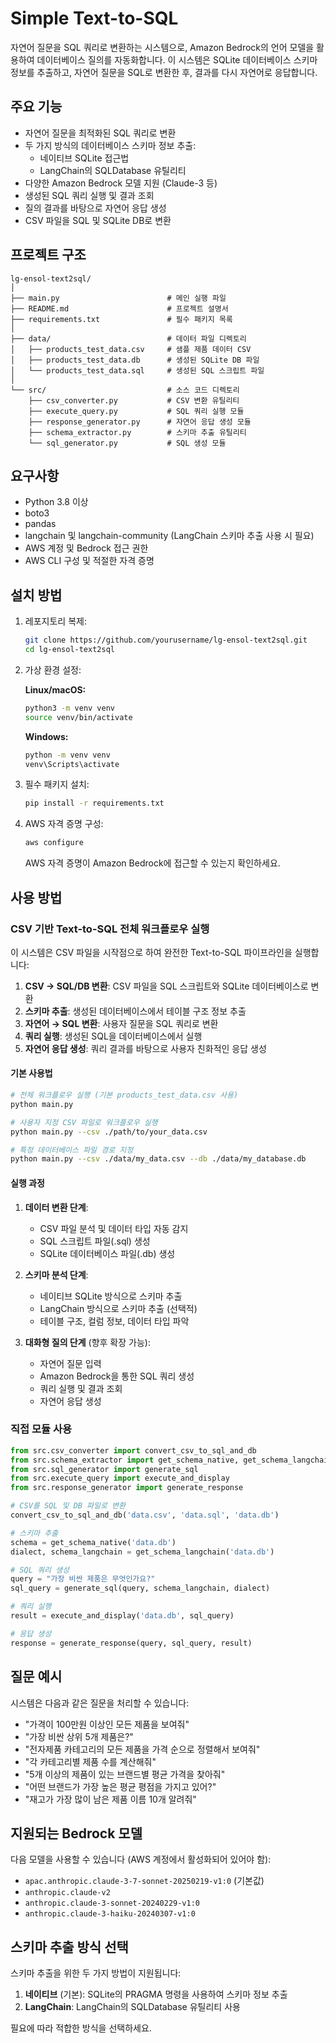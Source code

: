 # Simple Text-to-SQL

자연어 질문을 SQL 쿼리로 변환하는 시스템으로, Amazon Bedrock의 언어 모델을 활용하여 데이터베이스 질의를 자동화합니다. 이 시스템은 SQLite 데이터베이스 스키마 정보를 추출하고, 자연어 질문을 SQL로 변환한 후, 결과를 다시 자연어로 응답합니다.

## 주요 기능

- 자연어 질문을 최적화된 SQL 쿼리로 변환
- 두 가지 방식의 데이터베이스 스키마 정보 추출:
  - 네이티브 SQLite 접근법
  - LangChain의 SQLDatabase 유틸리티
- 다양한 Amazon Bedrock 모델 지원 (Claude-3 등)
- 생성된 SQL 쿼리 실행 및 결과 조회
- 질의 결과를 바탕으로 자연어 응답 생성
- CSV 파일을 SQL 및 SQLite DB로 변환

## 프로젝트 구조

```
lg-ensol-text2sql/
│
├── main.py                        # 메인 실행 파일
├── README.md                      # 프로젝트 설명서
├── requirements.txt               # 필수 패키지 목록
│
├── data/                          # 데이터 파일 디렉토리
│   ├── products_test_data.csv     # 샘플 제품 데이터 CSV
│   ├── products_test_data.db      # 생성된 SQLite DB 파일
│   └── products_test_data.sql     # 생성된 SQL 스크립트 파일
│
└── src/                           # 소스 코드 디렉토리
    ├── csv_converter.py           # CSV 변환 유틸리티
    ├── execute_query.py           # SQL 쿼리 실행 모듈
    ├── response_generator.py      # 자연어 응답 생성 모듈
    ├── schema_extractor.py        # 스키마 추출 유틸리티
    └── sql_generator.py           # SQL 생성 모듈
```

## 요구사항

- Python 3.8 이상
- boto3
- pandas
- langchain 및 langchain-community (LangChain 스키마 추출 사용 시 필요)
- AWS 계정 및 Bedrock 접근 권한
- AWS CLI 구성 및 적절한 자격 증명

## 설치 방법

1. 레포지토리 복제:
   ```bash
   git clone https://github.com/yourusername/lg-ensol-text2sql.git
   cd lg-ensol-text2sql
   ```

2. 가상 환경 설정:

   **Linux/macOS:**
   ```bash
   python3 -m venv venv
   source venv/bin/activate
   ```

   **Windows:**
   ```bash
   python -m venv venv
   venv\Scripts\activate
   ```

3. 필수 패키지 설치:
   ```bash
   pip install -r requirements.txt
   ```

4. AWS 자격 증명 구성:
   ```bash
   aws configure
   ```
   AWS 자격 증명이 Amazon Bedrock에 접근할 수 있는지 확인하세요.

## 사용 방법

### CSV 기반 Text-to-SQL 전체 워크플로우 실행

이 시스템은 CSV 파일을 시작점으로 하여 완전한 Text-to-SQL 파이프라인을 실행합니다:

1. **CSV → SQL/DB 변환**: CSV 파일을 SQL 스크립트와 SQLite 데이터베이스로 변환
2. **스키마 추출**: 생성된 데이터베이스에서 테이블 구조 정보 추출
3. **자연어 → SQL 변환**: 사용자 질문을 SQL 쿼리로 변환
4. **쿼리 실행**: 생성된 SQL을 데이터베이스에서 실행
5. **자연어 응답 생성**: 쿼리 결과를 바탕으로 사용자 친화적인 응답 생성

#### 기본 사용법

```bash
# 전체 워크플로우 실행 (기본 products_test_data.csv 사용)
python main.py

# 사용자 지정 CSV 파일로 워크플로우 실행
python main.py --csv ./path/to/your_data.csv

# 특정 데이터베이스 파일 경로 지정
python main.py --csv ./data/my_data.csv --db ./data/my_database.db
```

#### 실행 과정

1. **데이터 변환 단계**:
   - CSV 파일 분석 및 데이터 타입 자동 감지
   - SQL 스크립트 파일(.sql) 생성
   - SQLite 데이터베이스 파일(.db) 생성

2. **스키마 분석 단계**:
   - 네이티브 SQLite 방식으로 스키마 추출
   - LangChain 방식으로 스키마 추출 (선택적)
   - 테이블 구조, 컬럼 정보, 데이터 타입 파악

3. **대화형 질의 단계** (향후 확장 가능):
   - 자연어 질문 입력
   - Amazon Bedrock을 통한 SQL 쿼리 생성
   - 쿼리 실행 및 결과 조회
   - 자연어 응답 생성

### 직접 모듈 사용

```python
from src.csv_converter import convert_csv_to_sql_and_db
from src.schema_extractor import get_schema_native, get_schema_langchain
from src.sql_generator import generate_sql
from src.execute_query import execute_and_display
from src.response_generator import generate_response

# CSV를 SQL 및 DB 파일로 변환
convert_csv_to_sql_and_db('data.csv', 'data.sql', 'data.db')

# 스키마 추출
schema = get_schema_native('data.db')
dialect, schema_langchain = get_schema_langchain('data.db')

# SQL 쿼리 생성
query = "가장 비싼 제품은 무엇인가요?"
sql_query = generate_sql(query, schema_langchain, dialect)

# 쿼리 실행
result = execute_and_display('data.db', sql_query)

# 응답 생성
response = generate_response(query, sql_query, result)
```

## 질문 예시

시스템은 다음과 같은 질문을 처리할 수 있습니다:

- "가격이 100만원 이상인 모든 제품을 보여줘"
- "가장 비싼 상위 5개 제품은?"
- "전자제품 카테고리의 모든 제품을 가격 순으로 정렬해서 보여줘"
- "각 카테고리별 제품 수를 계산해줘"
- "5개 이상의 제품이 있는 브랜드별 평균 가격을 찾아줘"
- "어떤 브랜드가 가장 높은 평균 평점을 가지고 있어?"
- "재고가 가장 많이 남은 제품 이름 10개 알려줘"

## 지원되는 Bedrock 모델

다음 모델을 사용할 수 있습니다 (AWS 계정에서 활성화되어 있어야 함):

- `apac.anthropic.claude-3-7-sonnet-20250219-v1:0` (기본값)
- `anthropic.claude-v2`
- `anthropic.claude-3-sonnet-20240229-v1:0`
- `anthropic.claude-3-haiku-20240307-v1:0`

## 스키마 추출 방식 선택

스키마 추출을 위한 두 가지 방법이 지원됩니다:

1. **네이티브** (기본): SQLite의 PRAGMA 명령을 사용하여 스키마 정보 추출
2. **LangChain**: LangChain의 SQLDatabase 유틸리티 사용

필요에 따라 적합한 방식을 선택하세요.
